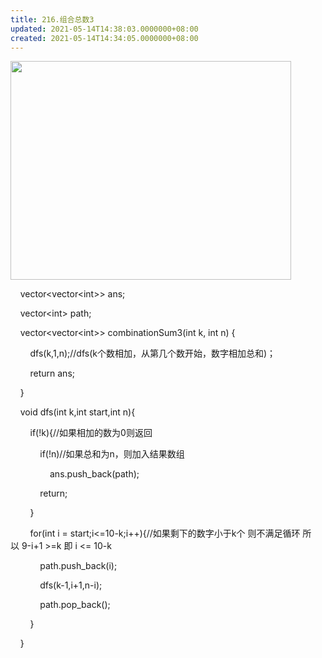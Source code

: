 ```yaml
---
title: 216.组合总数3
updated: 2021-05-14T14:38:03.0000000+08:00
created: 2021-05-14T14:34:05.0000000+08:00
---
```


<img src="C:\Users\82772\AppData\Local\Temp\yifan&#39;s Notebook\pandoc/media/image1.png" style="width:4.67708in;height:3.64583in" />

    vector\<vector\<int>\> ans;

    vector\<int> path;

    vector\<vector\<int>\> combinationSum3(int k, int n) {

        dfs(k,1,n);//dfs(k个数相加，从第几个数开始，数字相加总和)；

        return ans;

    }

    void dfs(int k,int start,int n){

        if(!k){//如果相加的数为0则返回

            if(!n)//如果总和为n，则加入结果数组

                ans.push_back(path);

            return;

        }

        for(int i = start;i\<=10-k;i++){//如果剩下的数字小于k个 则不满足循环 所以 9-i+1 >=k 即 i \<= 10-k

            path.push_back(i);

            dfs(k-1,i+1,n-i);

            path.pop_back();

        }

    }

